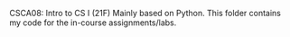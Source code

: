 CSCA08: Intro to CS I (21F) Mainly based on Python. This folder contains my code for the in-course assignments/labs.
